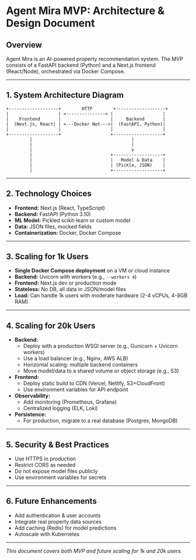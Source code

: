 # Agent Mira MVP: Architecture & Design Document

## Overview
Agent Mira is an AI-powered property recommendation system. The MVP consists of a FastAPI backend (Python) and a Next.js frontend (React/Node), orchestrated via Docker Compose.

---

## 1. System Architecture Diagram

```
+-------------------+        HTTP        +-------------------+
|                   | <---------------> |                   |
|    Frontend       |                   |     Backend       |
|  (Next.js, React) | <---Docker Net--->|  (FastAPI, Python)|
|                   |                   |                   |
+-------------------+                   +-------------------+
         |                                      |
         |                                      |
         |                                      v
         |                              +-------------------+
         |                              |   Model & Data    |
         |                              | (Pickle, JSON)    |
         |                              +-------------------+
```

---

## 2. Technology Choices
- **Frontend:** Next.js (React, TypeScript)
- **Backend:** FastAPI (Python 3.10)
- **ML Model:** Pickled scikit-learn or custom model
- **Data:** JSON files, mocked fields
- **Containerization:** Docker, Docker Compose

---

## 3. Scaling for 1k Users
- **Single Docker Compose deployment** on a VM or cloud instance
- **Backend:** Uvicorn with workers (e.g., `--workers 4`)
- **Frontend:** Next.js dev or production mode
- **Stateless:** No DB, all data in JSON/model files
- **Load:** Can handle 1k users with moderate hardware (2-4 vCPUs, 4-8GB RAM)

---

## 4. Scaling for 20k Users
- **Backend:**
  - Deploy with a production WSGI server (e.g., Gunicorn + Uvicorn workers)
  - Use a load balancer (e.g., Nginx, AWS ALB)
  - Horizontal scaling: multiple backend containers
  - Move model/data to a shared volume or object storage (e.g., S3)
- **Frontend:**
  - Deploy static build to CDN (Vercel, Netlify, S3+CloudFront)
  - Use environment variables for API endpoint
- **Observability:**
  - Add monitoring (Prometheus, Grafana)
  - Centralized logging (ELK, Loki)
- **Persistence:**
  - For production, migrate to a real database (Postgres, MongoDB)

---

## 5. Security & Best Practices
- Use HTTPS in production
- Restrict CORS as needed
- Do not expose model files publicly
- Use environment variables for secrets

---

## 6. Future Enhancements
- Add authentication & user accounts
- Integrate real property data sources
- Add caching (Redis) for model predictions
- Autoscale with Kubernetes

---

*This document covers both MVP and future scaling for 1k and 20k users.* 
